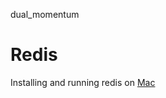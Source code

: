 dual_momentum


# Redis

Installing and running redis on 
[Mac](https://gist.github.com/tomysmile/1b8a321e7c58499ef9f9441b2faa0aa8)
